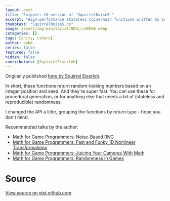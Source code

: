 ```yaml
---
layout: post
title: "Snippet: C# version of `SquirrelNoise5`"
excerpt: "High-performance stateless noise/hash functions written by Squirrel Eiserloh. Useful for procedural generation and noise generation."
thumbtext: "SquirrelNoise5.cs"
image: assets/img-min/social/NDUjrvZKMeE.webp
categories: []
tags: [unity, csharp]
author: apkd
series: false
featured: false
hidden: false
contributors: [SquirrelEiserloh]
---
```


Originally published [here by Squirrel Eiserloh](https://twitter.com/SquirrelTweets/status/1421251894274625536).

In short, these functions return random-looking numbers based on an integer position and seed. And they're super fast.
You can use these for procedural generation, or for anything else that needs a bit of (stateless and reproducible) randomness.

I changed the API a little, grouping the functions by return type - hope you don't mind.

Recommended talks by the author:
- [Math for Game Programmers: Noise-Based RNG](https://youtu.be/LWFzPP8ZbdU)
- [Math for Game Programmers: Fast and Funky 1D Nonlinear Transformations](https://youtu.be/mr5xkf6zSzk)
- [Math for Game Programmers: Juicing Your Cameras With Math](https://youtu.be/tu-Qe66AvtY)
- [Math for Game Programmers: Randomness in Games](https://www.gdcvault.com/play/1020648/Math-for-Game-Programmers-Random)

# Source

<code data-gist-hide-footer="false" data-gist-id="eb733523bee790c3b15e9aac39713ef8"></code>
<noscript><a href="https://gist.github.com/apkd/eb733523bee790c3b15e9aac39713ef8#file-comment-cs">View source on gist.github.com</a></noscript>
